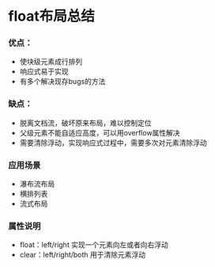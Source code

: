 # float布局总结

### 优点：
- 使块级元素成行排列
- 响应式易于实现
- 有多个解决现存bugs的方法

### 缺点：
- 脱离文档流，破坏原来布局，难以控制定位
- 父级元素不能自适应高度，可以用overflow属性解决
- 需要清除浮动，实现响应式过程中，需要多次对元素清除浮动

### 应用场景
- 瀑布流布局
- 横排列表
- 流式布局

### 属性说明
- float：left/right 实现一个元素向左或者向右浮动
- clear：left/right/both 用于清除元素浮动